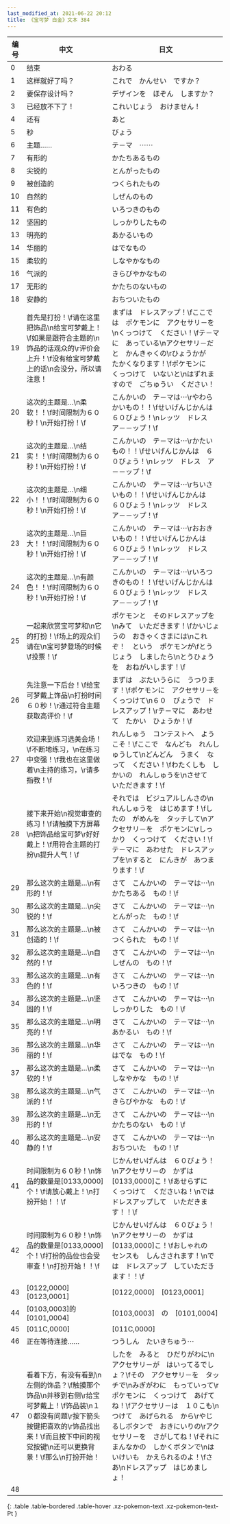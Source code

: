 ```yaml
---
last_modified_at: 2021-06-22 20:12
title: 《宝可梦 白金》文本 384
---
```

| 编号 | 中文 | 日文 |
| ---- | ---- | ---- |
| 0 | 结束 | おわる |
| 1 | 这样就好了吗？ | これで　かんせい　ですか？ |
| 2 | 要保存设计吗？ | デザインを　ほぞん　しますか？ |
| 3 | 已经放不下了！ | これいじょう　おけません！ |
| 4 | 还有 | あと |
| 5 | 秒 | びょう |
| 6 | 主题……　 | テ－マ　⋯⋯　 |
| 7 | 有形的 | かたちあるもの |
| 8 | 尖锐的 | とんがったもの |
| 9 | 被创造的 | つくられたもの |
| 10 | 自然的 | しぜんのもの |
| 11 | 有色的 | いろつきのもの |
| 12 | 坚固的 | しっかりしたもの |
| 13 | 明亮的 | あかるいもの |
| 14 | 华丽的 | はでなもの |
| 15 | 柔软的 | しなやかなもの |
| 16 | 气派的 | きらびやかなもの |
| 17 | 无形的 | かたちのないもの |
| 18 | 安静的 | おちついたもの |
| 19 | 首先是打扮！\f请在这里把饰品\n给宝可梦戴上！\f如果是跟符合主题的\n饰品的话观众的\r评价会上升！\f没有给宝可梦戴上的话\n会没分，所以请注意！ | まずは　ドレスアップ！\fここでは　ポケモンに　アクセサリ－を\nくっつけて　ください！\fテ－マに　あっている\nアクセサリ－だと　かんきゃくの\rひょうかが　たかくなります！\fポケモンに　くっつけて　いないと\nはずれますので　ごちゅうい　ください！ |
| 20 | 这次的主题是…\n柔软！！\f时间限制为６０秒！\n开始打扮！\f | こんかいの　テ－マは⋯\rやわらかいもの！！\fせいげんじかんは　６０びょう！\nレッツ　ドレス　ア－－ップ！\f |
| 21 | 这次的主题是…\n结实！！\f时间限制为６０秒！\n开始打扮！\f | こんかいの　テ－マは⋯\rかたいもの！！\fせいげんじかんは　６０びょう！\nレッツ　ドレス　ア－－ップ！\f |
| 22 | 这次的主题是…\n细小！！\f时间限制为６０秒！\n开始打扮！\f | こんかいの　テ－マは⋯\rちいさいもの！！\fせいげんじかんは　６０びょう！\nレッツ　ドレス　ア－－ップ！\f |
| 23 | 这次的主题是…\n巨大！！\f时间限制为６０秒！\n开始打扮！\f | こんかいの　テ－マは⋯\rおおきいもの！！\fせいげんじかんは　６０びょう！\nレッツ　ドレス　ア－－ップ！\f |
| 24 | 这次的主题是…\n有颜色！！\f时间限制为６０秒！\n开始打扮！\f | こんかいの　テ－マは⋯\rいろつきのもの！！\fせいげんじかんは　６０びょう！\nレッツ　ドレス　ア－－ップ！\f |
| 25 | 一起来欣赏宝可梦和\n它的打扮！\f场上的观众们请在\n宝可梦登场的时候\f投票！\f | ポケモンと　そのドレスアップを\nみて　いただきます！\fかいじょうの　おきゃくさまには\nこれぞ！　という　ポケモンが\fとうじょう　しましたら\nとうひょうを　おねがいします！\f |
| 26 | 先注意一下后台！\f给宝可梦戴上饰品\n打扮时间６０秒！\r通过符合主题获取高评价！\f | まずは　ぶたいうらに　うつります！\fポケモンに　アクセサリ－を　くっつけて\n６０　びょうで　ドレスアップ！\rテ－マに　あわせて　たかい　ひょうか！\f |
| 27 | 欢迎来到练习选美会场！\f不断地练习，\n在练习中变强！\f我也在这里做着\n主持的练习，\r请多指教！\f | れんしゅう　コンテストへ　ようこそ！\fここで　なんども　れんしゅうして\nどんどん　うまく　なって　ください！\fわたくしも　しかいの　れんしゅうを\nさせて　いただきます！\f |
| 28 | 接下来开始\n视觉审查的练习！\f请触摸下方屏幕\n把饰品给宝可梦\r好好戴上！\f用符合主题的打扮\n提升人气！\f | それでは　ビジュアルしんさの\nれんしゅうを　はじめます！\fしたの　がめんを　タッチして\nアクセサリ－を　ポケモンに\rしっかり　くっつけて　ください！\fテ－マに　あわせた　ドレスアップを\nすると　にんきが　あつまります！\f |
| 29 | 那么这次的主题是…\n有形的！\f | さて　こんかいの　テ－マは⋯\nかたちある　もの！\f |
| 30 | 那么这次的主题是…\n尖锐的！\f | さて　こんかいの　テ－マは⋯\nとんがった　もの！\f |
| 31 | 那么这次的主题是…\n被创造的！\f | さて　こんかいの　テ－マは⋯\nつくられた　もの！\f |
| 32 | 那么这次的主题是…\n自然的！\f | さて　こんかいの　テ－マは⋯\nしぜんの　もの！\f |
| 33 | 那么这次的主题是…\n有色的！\f | さて　こんかいの　テ－マは⋯\nいろつきの　もの！\f |
| 34 | 那么这次的主题是…\n坚固的！\f | さて　こんかいの　テ－マは⋯\nしっかりした　もの！\f |
| 35 | 那么这次的主题是…\n明亮的！\f | さて　こんかいの　テ－マは⋯\nあかるい　もの！\f |
| 36 | 那么这次的主题是…\n华丽的！\f | さて　こんかいの　テ－マは⋯\nはでな　もの！\f |
| 37 | 那么这次的主题是…\n柔软的！\f | さて　こんかいの　テ－マは⋯\nしなやかな　もの！\f |
| 38 | 那么这次的主题是…\n气派的！\f | さて　こんかいの　テ－マは⋯\nきらびやかな　もの！\f |
| 39 | 那么这次的主题是…\n无形的！\f | さて　こんかいの　テ－マは⋯\nかたちのない　もの！\f |
| 40 | 那么这次的主题是…\n安静的！\f | さて　こんかいの　テ－マは⋯\nおちついた　もの！\f |
| 41 | 时间限制为６０秒！\n饰品的数量是[0133,0000]个！\f请放心戴上！\n打扮开始！！\f | じかんせいげんは　６０びょう！\nアクセサリ－の　かずは　[0133,0000]こ！\fあせらずに　くっつけて　くださいね！\nでは　ドレスアップして　いただきます！！\f |
| 42 | 时间限制为６０秒！\n饰品的数量是[0133,0000]个！\f打扮的品位也会受审查！\n打扮开始！！\f | じかんせいげんは　６０びょう！\nアクセサリ－の　かずは　[0133,0000]こ！\fおしゃれの　センスも　しんさされます！\nでは　ドレスアップ　していただきます！！\f |
| 43 | [0122,0000]　[0123,0001] | [0122,0000]　[0123,0001] |
| 44 | [0103,0003]的[0101,0004] | [0103,0003]　の　[0101,0004] |
| 45 | [011C,0000] | [011C,0000] |
| 46 | 正在等待连接…… | つうしん　たいきちゅう⋯ |
| 47 | 看着下方，有没有看到\n左侧的饰品？\f触摸那个饰品\n并移到右侧\r给宝可梦戴上！\f饰品装\n１０都没有问题\r按下箭头按键把喜欢的\r饰品找出来！\f而且按下中间的视觉按键\n还可以更换背景！\f那么\n打扮开始！ | したを　みると　ひだりがわに\nアクセサリ－が　はいってるでしょ？\fその　アクセサリ－を　タッチで\nみぎがわに　もっていって\rポケモンに　くっつけて　あげてね！\fアクセサリ－は　１０こも\nつけて　あげられる　から\rやじるしボタンで　おきにいりの\rアクセサリ－を　さがしてね！\fそれに　まんなかの　しかくボタンで\nはいけいも　かえられるのよ！\fさあ\nドレスアップ　はじめましょ！ |
| 48 | 　 | 　 |
{: .table .table-bordered .table-hover .xz-pokemon-text .xz-pokemon-text-Pt }